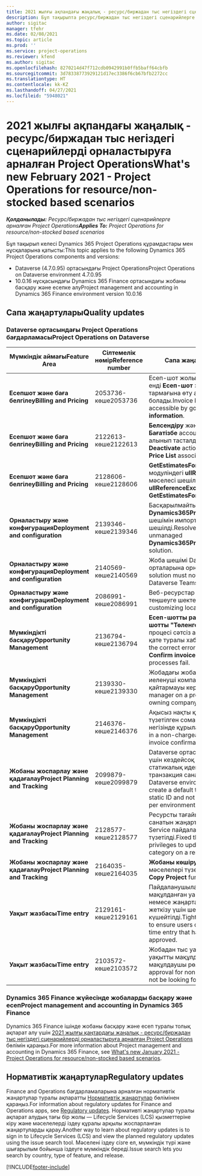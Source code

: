 ```yaml
---
title: 2021 жылғы ақпандағы жаңалық - ресурс/биржадан тыс негіздегі сценарийлерді орналастыруға арналған Project Operations
description: Бұл тақырыпта ресурс/биржадан тыс негіздегі сценарийлерге арналған Project Operations шығарылымының 2021 жылғы ақпандағы сапалық жаңартулары туралы ақпарат берілген.
author: sigitac
manager: tfehr
ms.date: 02/08/2021
ms.topic: article
ms.prod: ''
ms.service: project-operations
ms.reviewer: kfend
ms.author: sigitac
ms.openlocfilehash: 8270214d47f712cdb0942991b0ffb5baff64cbfb
ms.sourcegitcommit: 3d78338773929121d17ec3386f6cb67bfb2272cc
ms.translationtype: HT
ms.contentlocale: kk-KZ
ms.lasthandoff: 04/27/2021
ms.locfileid: "5948021"
---
```

# <a name="whats-new-february-2021---project-operations-for-resourcenon-stocked-based-scenarios"></a><span data-ttu-id="db992-103">2021 жылғы ақпандағы жаңалық - ресурс/биржадан тыс негіздегі сценарийлерді орналастыруға арналған Project Operations</span><span class="sxs-lookup"><span data-stu-id="db992-103">What's new February 2021 - Project Operations for resource/non-stocked based scenarios</span></span>

<span data-ttu-id="db992-104">_**Қолданылады:** Ресурс/биржадан тыс негіздегі сценарийлерге арналған Project Operations_</span><span class="sxs-lookup"><span data-stu-id="db992-104">_**Applies To:** Project Operations for resource/non-stocked based scenarios_</span></span>

<span data-ttu-id="db992-105">Бұл тақырып келесі Dynamics 365 Project Operations құрамдастары мен нұсқаларына қатысты:</span><span class="sxs-lookup"><span data-stu-id="db992-105">This topic applies to the following Dynamics 365 Project Operations components and versions:</span></span>

- <span data-ttu-id="db992-106">Dataverse (4.7.0.95) ортасындағы Project Operations</span><span class="sxs-lookup"><span data-stu-id="db992-106">Project Operations on Dataverse environment 4.7.0.95</span></span>
- <span data-ttu-id="db992-107">10.0.16 нұсқасындағы Dynamics 365 Finance ортасындағы жобаны басқару және есепке алу</span><span class="sxs-lookup"><span data-stu-id="db992-107">Project management and accounting in Dynamics 365 Finance environment version 10.0.16</span></span> 

## <a name="quality-updates"></a><span data-ttu-id="db992-108">Сапа жаңартулары</span><span class="sxs-lookup"><span data-stu-id="db992-108">Quality updates</span></span>

### <a name="project-operations-on-dataverse"></a><span data-ttu-id="db992-109">Dataverse ортасындағы Project Operations бағдарламасы</span><span class="sxs-lookup"><span data-stu-id="db992-109">Project Operations on Dataverse</span></span>

| <span data-ttu-id="db992-110">**Мүмкіндік аймағы**</span><span class="sxs-lookup"><span data-stu-id="db992-110">**Feature Area**</span></span> | <span data-ttu-id="db992-111">**Сілтемелік нөмір**</span><span class="sxs-lookup"><span data-stu-id="db992-111">**Reference number**</span></span> | <span data-ttu-id="db992-112">**Сапа жаңартуы**</span><span class="sxs-lookup"><span data-stu-id="db992-112">**Quality update**</span></span> |
| --- | --- | --- |
| <span data-ttu-id="db992-113">**Есепшот және баға белгілеу**</span><span class="sxs-lookup"><span data-stu-id="db992-113">**Billing and Pricing**</span></span> | <span data-ttu-id="db992-114">2053736-көше</span><span class="sxs-lookup"><span data-stu-id="db992-114">2053736</span></span> | <span data-ttu-id="db992-115">Есеп-шот жолы туралы мәліметтерін енді **Есеп-шот** > **Қатысты ақпарат** тармағына өту арқылы көруге болады.</span><span class="sxs-lookup"><span data-stu-id="db992-115">Invoice line details are now accessible by going to **Invoice** > **Related information**.</span></span> |
| <span data-ttu-id="db992-116">**Есепшот және баға белгілеу**</span><span class="sxs-lookup"><span data-stu-id="db992-116">**Billing and Pricing**</span></span> | <span data-ttu-id="db992-117">2122613-көше</span><span class="sxs-lookup"><span data-stu-id="db992-117">2122613</span></span> | <span data-ttu-id="db992-118">**Белсендіру** және **Өшіру** әрекеттері **Бағатізбе** ассоциация нысандарынан алынып тасталды.</span><span class="sxs-lookup"><span data-stu-id="db992-118">The **Activate** and **Deactivate** actions were removed from the **Price List** association entities.</span></span> |
| <span data-ttu-id="db992-119">**Есепшот және баға белгілеу**</span><span class="sxs-lookup"><span data-stu-id="db992-119">**Billing and Pricing**</span></span> | <span data-ttu-id="db992-120">2128606-көше</span><span class="sxs-lookup"><span data-stu-id="db992-120">2128606</span></span> | <span data-ttu-id="db992-121">**GetEstimatesForProject** қосылатын модуліндегі **ullReferenceException** мәселесі шешілді.</span><span class="sxs-lookup"><span data-stu-id="db992-121">Resolved the issue with **ullReferenceException** in the **GetEstimatesForProject** plug-in.</span></span> |
| <span data-ttu-id="db992-122">**Орналастыру және конфигурация**</span><span class="sxs-lookup"><span data-stu-id="db992-122">**Deployment and configuration**</span></span> | <span data-ttu-id="db992-123">2139346-көше</span><span class="sxs-lookup"><span data-stu-id="db992-123">2139346</span></span> | <span data-ttu-id="db992-124">Басқарылмайтын **Dynamics365ProjectOperationsDualWrite** шешімін импорттауға қатысты мәселе шешілді.</span><span class="sxs-lookup"><span data-stu-id="db992-124">Resolved the issue with importing unmanaged **Dynamics365ProjectOperationsDualWrite** solution.</span></span> |
| <span data-ttu-id="db992-125">**Орналастыру және конфигурация**</span><span class="sxs-lookup"><span data-stu-id="db992-125">**Deployment and configuration**</span></span> | <span data-ttu-id="db992-126">2140569-көше</span><span class="sxs-lookup"><span data-stu-id="db992-126">2140569</span></span> | <span data-ttu-id="db992-127">Жоба шешімі Dataverse Teams орталарына орнатылмауы тиіс.</span><span class="sxs-lookup"><span data-stu-id="db992-127">Project solution must not be installed in the Dataverse Teams environments.</span></span> |
| <span data-ttu-id="db992-128">**Орналастыру және конфигурация**</span><span class="sxs-lookup"><span data-stu-id="db992-128">**Deployment and configuration**</span></span> | <span data-ttu-id="db992-129">2086991-көше</span><span class="sxs-lookup"><span data-stu-id="db992-129">2086991</span></span> | <span data-ttu-id="db992-130">Веб-ресурстар локализациясын теңшеуге шектеу қойылды.</span><span class="sxs-lookup"><span data-stu-id="db992-130">Restricted customizing localization of web resources.</span></span> |
| <span data-ttu-id="db992-131">**Мүмкіндікті басқару**</span><span class="sxs-lookup"><span data-stu-id="db992-131">**Opportunity Management**</span></span> | <span data-ttu-id="db992-132">2136794-көше</span><span class="sxs-lookup"><span data-stu-id="db992-132">2136794</span></span> | <span data-ttu-id="db992-133">**Есеп-шотты растау** немесе **Есеп-шотты "Төленген" ретінде белгілеу** процесі сәтсіз аяқталған кезде дұрыс қате туралы хабардың көрсетілуі.</span><span class="sxs-lookup"><span data-stu-id="db992-133">Display the correct error message when the **Confirm invoice** or **Mark invoice as paid** processes fail.</span></span> |
| <span data-ttu-id="db992-134">**Мүмкіндікті басқару**</span><span class="sxs-lookup"><span data-stu-id="db992-134">**Opportunity Management**</span></span> | <span data-ttu-id="db992-135">2139330-көше</span><span class="sxs-lookup"><span data-stu-id="db992-135">2139330</span></span> | <span data-ttu-id="db992-136">Жобадағы жоба менеджерін өзгерту иеленуші компанияны әдепкі мәнге қайтармауы керек.</span><span class="sxs-lookup"><span data-stu-id="db992-136">Changing the Project manager on a project must not reset the owning company back to the default value.</span></span> |
| <span data-ttu-id="db992-137">**Мүмкіндікті басқару**</span><span class="sxs-lookup"><span data-stu-id="db992-137">**Opportunity Management**</span></span> | <span data-ttu-id="db992-138">2146376-көше</span><span class="sxs-lookup"><span data-stu-id="db992-138">2146376</span></span> | <span data-ttu-id="db992-139">Ақысыз нақты құндағы салықтың түзетілген сомасы есеп-шотты растау негізінде құрылады.</span><span class="sxs-lookup"><span data-stu-id="db992-139">Corrected tax amount in a non-chargeable actual is created from invoice confirmation.</span></span> |
| <span data-ttu-id="db992-140">**Жобаны жоспарлау және қадағалау**</span><span class="sxs-lookup"><span data-stu-id="db992-140">**Project Planning and Tracking**</span></span> | <span data-ttu-id="db992-141">2099879-көше</span><span class="sxs-lookup"><span data-stu-id="db992-141">2099879</span></span> | <span data-ttu-id="db992-142">Dataverse ортасын орналастыру әр орта үшін кездейсоқ санатты емес, статикалық идентификаторы бар әдепкі транзакция санатын жасауы керек.</span><span class="sxs-lookup"><span data-stu-id="db992-142">The Dataverse environment deployment must create a default transaction category with a static ID and not randomly generate one per environment.</span></span> |
| <span data-ttu-id="db992-143">**Жобаны жоспарлау және қадағалау**</span><span class="sxs-lookup"><span data-stu-id="db992-143">**Project Planning and Tracking**</span></span> | <span data-ttu-id="db992-144">2128577-көше</span><span class="sxs-lookup"><span data-stu-id="db992-144">2128577</span></span> | <span data-ttu-id="db992-145">Ресурсты тағайындау кезінде транзакция санатын жаңартуға арналған Project Service пайдаланушы артықшылықтары түзетілді.</span><span class="sxs-lookup"><span data-stu-id="db992-145">Fixed the Project service user privileges to update the transaction category on a resource assignment.</span></span> |
| <span data-ttu-id="db992-146">**Жобаны жоспарлау және қадағалау**</span><span class="sxs-lookup"><span data-stu-id="db992-146">**Project Planning and Tracking**</span></span> | <span data-ttu-id="db992-147">2164035-көше</span><span class="sxs-lookup"><span data-stu-id="db992-147">2164035</span></span> | <span data-ttu-id="db992-148">**Жобаны көшіру** функциясының мәселелері түзетілді.</span><span class="sxs-lookup"><span data-stu-id="db992-148">Fixed issues with the **Copy Project** function.</span></span> |
| <span data-ttu-id="db992-149">**Уақыт жазбасы**</span><span class="sxs-lookup"><span data-stu-id="db992-149">**Time entry**</span></span> | <span data-ttu-id="db992-150">2129161-көше</span><span class="sxs-lookup"><span data-stu-id="db992-150">2129161</span></span> | <span data-ttu-id="db992-151">Пайдаланушылардың жіберілген немесе мақұлданған уақыт жазбасын өзгерте немесе жаңарта алмайтындығына көз жеткізу үшін шектеулер күшейтілді.</span><span class="sxs-lookup"><span data-stu-id="db992-151">Tighter restrictions are applied to ensure users can't change and update a time entry that has been submitted or approved.</span></span> |
| <span data-ttu-id="db992-152">**Уақыт жазбасы**</span><span class="sxs-lookup"><span data-stu-id="db992-152">**Time entry**</span></span> | <span data-ttu-id="db992-153">2103572-көше</span><span class="sxs-lookup"><span data-stu-id="db992-153">2103572</span></span> | <span data-ttu-id="db992-154">Жобадан тыс уақыт жазбалары үшін уақытты мақұлдау қызметі жобаны мақұлдаушы рөлін іздемеуі керек.</span><span class="sxs-lookup"><span data-stu-id="db992-154">Time approval for non-project time entries must not be looking for project approver role.</span></span> |

### <a name="project-management-and-accounting-in-dynamics-365-finance"></a><span data-ttu-id="db992-155">Dynamics 365 Finance жүйесінде жобаларды басқару және есеп</span><span class="sxs-lookup"><span data-stu-id="db992-155">Project management and accounting in Dynamics 365 Finance</span></span> 

<span data-ttu-id="db992-156">Dynamics 365 Finance ішінде жобаны басқару және есеп туралы толық ақпарат алу үшін [2021 жылғы қаңтардағы жаңалық - ресурс/биржадан тыс негіздегі сценарийлерді орналастыруға арналған Project Operations](whats-new-jan-2021-resource-based.md) бөлімін қараңыз.</span><span class="sxs-lookup"><span data-stu-id="db992-156">For more information about Project management and accounting in Dynamics 365 Finance, see [What's new January 2021 - Project Operations for resource/non-stocked based scenarios](whats-new-jan-2021-resource-based.md).</span></span>


## <a name="regulatory-updates"></a><span data-ttu-id="db992-157">Нормативтік жаңартулар</span><span class="sxs-lookup"><span data-stu-id="db992-157">Regulatory updates</span></span>

<span data-ttu-id="db992-158">Finance and Operations бағдарламаларына арналған нормативтік жаңартулар туралы ақпаратты [Нормативтік жаңартулар](/dynamics365/finance/localizations/regulatory-updates) бөлімінен қараңыз.</span><span class="sxs-lookup"><span data-stu-id="db992-158">For information about regulatory updates for Finance and Operations apps, see [Regulatory updates](/dynamics365/finance/localizations/regulatory-updates).</span></span> <span data-ttu-id="db992-159">Нормативті жаңартулар туралы ақпарат алудың тағы бір жолы — Lifecycle Services (LCS) қызметтеріне кіру және мәселелерді іздеу құралы арқылы жоспарланған жаңартуларды қарау.</span><span class="sxs-lookup"><span data-stu-id="db992-159">Another way to learn about regulatory updates is to sign in to Lifecycle Services (LCS) and view the planned regulatory updates using the issue search tool.</span></span> <span data-ttu-id="db992-160">Мәселені іздеу сізге ел, мүмкіндік түрі және шығарылым бойынша іздеуге мүмкіндік береді.</span><span class="sxs-lookup"><span data-stu-id="db992-160">Issue search lets you search by country, type of feature, and release.</span></span>


[!INCLUDE[footer-include](../includes/footer-banner.md)]